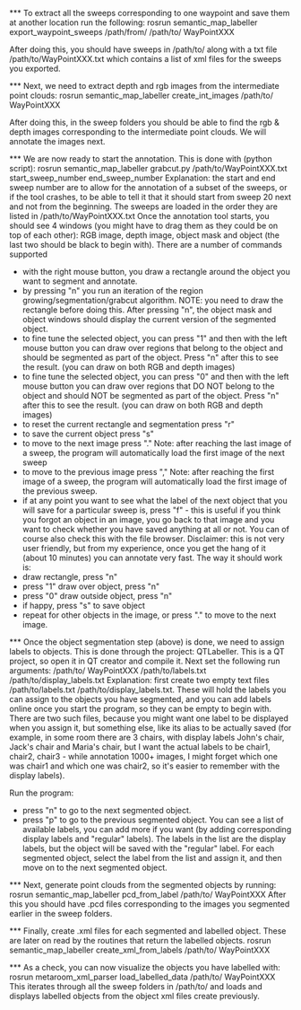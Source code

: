 *** To extract all the sweeps corresponding to one waypoint and save them at another location run the following:
rosrun semantic_map_labeller export_waypoint_sweeps /path/from/ /path/to/ WayPointXXX 

After doing this, you should have sweeps in /path/to/ along with a txt file /path/to/WayPointXXX.txt which contains a list of xml files for the sweeps you exported. 

*** Next, we need to extract depth and rgb images from the intermediate point clouds:
rosrun semantic_map_labeller create_int_images /path/to/ WayPointXXX

After doing this, in the sweep folders you should be able to find the rgb & depth images corresponding to the intermediate point clouds. We will annotate the images next. 

*** We are now ready to start the annotation. This is done with (python script):
rosrun semantic_map_labeller grabcut.py /path/to/WayPointXXX.txt start_sweep_number end_sweep_number
Explanation: the start and end sweep number are to allow for the annotation of a subset of the sweeps, or if the tool crashes, to be able to tell it that it should start from sweep 20 next and not from the beginning. The sweeps are loaded in the order they are listed in /path/to/WayPointXXX.txt
Once the annotation tool starts, you should see 4 windows (you might have to drag them as they could be on top of each other): RGB image, depth image, object mask and object (the last two should be black to begin with). 
There are a number of commands supported
- with the right mouse button, you draw a rectangle around the object you want to segment and annotate.
- by pressing "n" you run an iteration of the region growing/segmentation/grabcut algorithm. NOTE: you need to draw the rectangle before doing this. After pressing "n", the object mask and object windows should display the current version of the segmented object.
- to fine tune the selected object, you can press "1" and then with the left mouse button you can draw over regions that belong to the object and should be segmented as part of the object. Press "n" after this to see the result. (you can draw on both RGB and depth images)
- to fine tune the selected object, you can press "0" and then with the left mouse button you can draw over regions that DO NOT belong to the object and should NOT be segmented as part of the object. Press "n" after this to see the result. (you can draw on both RGB and depth images)
- to reset the current rectangle and segmentation press "r"
- to save the current object press "s"
- to move to the next image press "." Note: after reaching the last image of a sweep, the program will automatically load the first image of the next sweep
- to move to the previous image press "," Note: after reaching the first image of a sweep, the program will automatically load the first image of the previous sweep.
- if at any point you want to see what the label of the next object that you will save for a particular sweep is, press "f" - this is useful if you think you forgot an object in an image, you go back to that image and you want to check whether you have saved anything at all or not. You can of course also check this with the file browser. 
Disclaimer: this is not very user friendly, but from my experience, once you get the hang of it (about 10 minutes) you can annotate very fast. 
The way it should work is: 
- draw rectangle, press "n"
- press "1" draw over object, press "n"
- press "0" draw outside object, press "n"
- if happy, press "s" to save object
- repeat for other objects in the image, or press "." to move to the next image. 


*** Once the object segmentation step (above) is done, we need to assign labels to objects. This is done through the project: QTLabeller.
This is a QT project, so open it in QT creator and compile it. Next set the following run arguments:
/path/to/ WayPointXXX /path/to/labels.txt /path/to/display_labels.txt
Explanation: first create two empty text files /path/to/labels.txt /path/to/display_labels.txt. These will hold the labels you can assign to the objects you have segmented, and you can add labels online once you start the program, so they can be empty to begin with. There are two such files, because you might want one label to be displayed when you assign it, but something else, like its alias to be actually saved (for example, in some room there are 3 chairs, with display labels John's chair, Jack's chair and Maria's chair, but I want the actual labels to be chair1, chair2, chair3 - while annotation 1000+ images, I might forget which one was chair1 and which one was chair2, so it's easier to remember with the display labels).

Run the program:
- press "n" to go to the next segmented object.
- press "p" to go to the previous segmented object. 
You can see a list of available labels, you can add more if you want (by adding corresponding display labels and "regular" labels). The labels in the list are the display labels, but the object will be saved with the "regular" label. For each segmented object, select the label from the list and assign it, and then move on to the next segmented object. 


*** Next, generate point clouds from the segmented objects by running:
rosrun semantic_map_labeller pcd_from_label /path/to/ WayPointXXX
After this you should have .pcd files corresponding to the images you segmented earlier in the sweep folders.

*** Finally, create .xml files for each segmented and labelled object. These are later on read by the routines that return the labelled objects. 
rosrun semantic_map_labeller create_xml_from_labels /path/to/ WayPointXXX

*** As a check, you can now visualize the objects you have labelled with:
rosrun metaroom_xml_parser load_labelled_data /path/to/ WayPointXXX
This iterates through all the sweep folders in /path/to/ and loads and displays labelled objects from the object xml files create previously.

